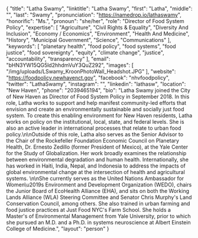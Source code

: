 {
  "title": "Latha Swamy",
  "linktitle": "Latha Swamy",
  "first": "Latha",
  "middle": "",
  "last": "Swamy",
  "pronunciation": "https://namedrop.io/lathaswamy",
  "honorific": "Ms.",
  "pronoun": "she/her",
  "role": "Director of Food System Policy",
  "expertise": [
    "Agriculture",
    "Civil Rights & Equality",
    "Diversity And Inclusion",
    "Economy / Economics",
    "Environment",
    "Health And Medicine",
    "History",
    "Municipal Government",
    "Science",
    "Communications"
  ],
  "keywords": [
    "planetary health",
    "food policy",
    "food systems",
    "food justice",
    "food sovereignty",
    "equity",
    "climate change",
    "justice",
    "accountability",
    "transparency"
  ],
  "email": "bHN3YW15QG5ld2hhdmVuY3QuZ292",
  "images": [
    "/img/uploads/LSwamy_KroonPhotoWall_Headshot.JPG"
  ],
  "website": "https://foodpolicy.newhavenct.gov",
  "facebook": "nhvfoodpolicy",
  "twitter": "LathaSwamy",
  "instagram": "",
  "linkedin": "lathasw",
  "location": "New Haven",
  "phone": "2039465194",
  "bio": "Latha Swamy joined the City of New Haven as Director of Food System Policy in September 2018. In this role, Latha works to support and help manifest community-led efforts that envision and create an environmentally sustainable and socially just food system. To create this enabling environment for New Haven residents, Latha works on policy on the institutional, local, state, and federal levels. She is also an active leader in international processes that relate to urban food policy.\n\nOutside of this role, Latha also serves as the Senior Advisor to the Chair of the Rockefeller Foundation Economic Council on Planetary Health, Dr. Ernesto Zedillo (former President of Mexico), at the Yale Center for the Study of Globalization. Her work broadly examines the relationship between environmental degradation and human health. Internationally, she has worked in Haiti, India, Nepal, and Indonesia to address the impacts of global environmental change at the intersection of health and agricultural systems. \n\nShe currently serves as the United Nations Ambassador for Women\u2019s Environment and Development Organization (WEDO), chairs the Junior Board of EcoHealth Alliance (EHA), and sits on both the Working Lands Alliance (WLA) Steering Committee and Senator Chris Murphy's Land Conservation Council, among others. She also trained in urban farming and food justice practices at Just Food NYC's Farm School. She holds a Master's of Environmental Management from Yale University, prior to which she pursued an M.D. and a Ph.D. in systems neuroscience at Albert Einstein College of Medicine.",
  "layout": "person"
}
